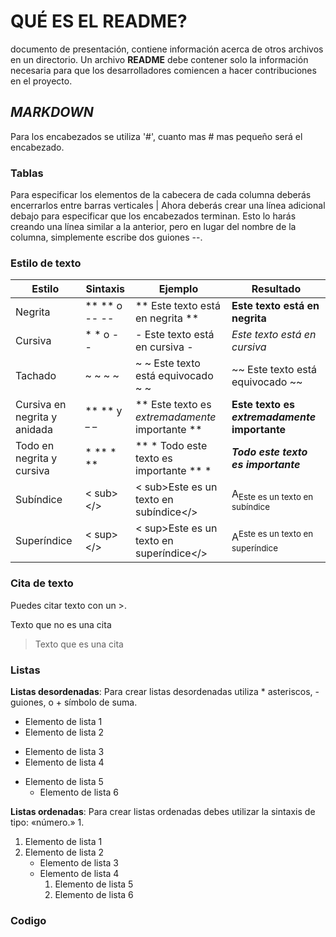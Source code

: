# QUÉ ES EL README?
documento de presentación, contiene información acerca de otros archivos en un directorio. Un archivo **README** debe contener solo la información necesaria para que los desarrolladores comiencen a hacer contribuciones en el proyecto.

## *MARKDOWN*

Para los encabezados se utiliza '#', cuanto mas # mas pequeño será el encabezado.
### **Tablas**
Para especificar los elementos de la cabecera de cada columna deberás encerrarlos entre barras verticales |
Ahora deberás crear una línea adicional debajo para especificar que los encabezados terminan.
Esto lo harás creando una línea similar a la anterior, pero en lugar del nombre de la columna, simplemente escribe dos guiones --.
### **Estilo de texto**
| Estilo | Sintaxis | Ejemplo | Resultado | 
| -- | -- | -- | -- |
| Negrita | ** ** o -- -- | ** Este texto está en negrita ** | **Este texto está en negrita**  | 
| Cursiva | * * o - - | - Este texto está en cursiva - | *Este texto está en cursiva* |
| Tachado | ~ ~ ~ ~ | ~ ~ Este texto está equivocado ~ ~ | ~~ Este texto está equivocado ~~ |
| Cursiva en negrita y anidada | ** ** y _ _ | ** Este texto es _extremadamente_ importante ** | **Este texto es _extremadamente_ importante** 
| Todo en negrita y cursiva | * ** * ** | ** * Todo este texto es importante ** * | ***Todo este texto es importante*** 
| Subíndice | < sub> </> | < sub>Este es un texto en subíndice</> | A<sub>Este es un texto en subíndice</sub>
| Superíndice | < sup> </> | < sup>Este es un texto en superíndice</> | A<sup>Este es un texto en superíndice</sup>

### **Cita de texto**
Puedes citar texto con un >.

Texto que no es una cita

> Texto que es una cita

### **Listas**
**Listas desordenadas**:
Para crear listas desordenadas utiliza * asteriscos, - guiones, o + símbolo de suma.
- Elemento de lista 1
- Elemento de lista 2
* Elemento de lista 3
* Elemento de lista 4
+ Elemento de lista 5
    + Elemento de lista 6

**Listas ordenadas**:
Para crear listas ordenadas debes utilizar la sintaxis de tipo: «número.» 1.
1. Elemento de lista 1
2.  Elemento de lista 2
    - Elemento de lista 3
    - Elemento de lista 4
        1. Elemento de lista 5
        2. Elemento de lista 6

### **Codigo**
